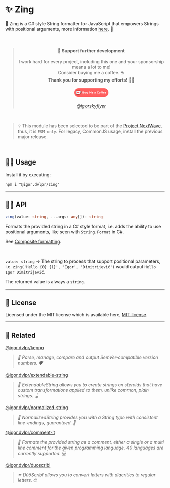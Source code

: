 # ✨ Zing

🐌 Zing is a C# style String formatter for JavaScript that empowers Strings with positional arguments, more information [here](https://docs.microsoft.com/en-us/dotnet/standard/base-types/composite-formatting). 🚀

<br>

<blockquote align="center">
	<h4>💖 Support further development</h4>
	<span>I work hard for every project, including this one and your sponsorship means a lot to me!
	<br>
	Consider buying me a coffee. ☕
	<br>
	<strong>Thank you for supporting my efforts! 🙏😊</strong></span>
	<br>
	<br>
	<a href="https://ko-fi.com/igorskyflyer" target="_blank"><img src="https://raw.githubusercontent.com/igorskyflyer/igorskyflyer/main/assets/ko-fi.png" alt="Donate to igorskyflyer" width="108"></a>
	<br>
	<br>
	<a href="https://github.com/igorskyflyer"><em>@igorskyflyer</em></a>
</blockquote>

<br>

> 💡 This module has been selected to be part of the [Project NextWave](https://github.com/igorskyflyer/project-nextwave), thus, it is `ESM-only`. For legacy, CommonJS usage, install the previous major release.

<br>

## 🕵🏼 Usage

Install it by executing:

```shell
npm i "@igor.dvlpr/zing"
```

---

## 🤹🏼 API

```ts
zing(value: string, ...args: any[]): string
```

Formats the provided string in a C# style format, i.e. adds the ability to use positional arguments, like seen with `String.Format` in C#.

See [Composite formatting](https://docs.microsoft.com/en-us/dotnet/standard/base-types/composite-formatting).

<br>

`value: string` => The string to process that support positional parameters, i.e. `zing('Hello {0} {1}', 'Igor', 'Dimitrijević')` would output `Hello Igor Dimitrijević`.

The returned value is always a `string`.

---

## 🪪 License

Licensed under the MIT license which is available here, [MIT license](https://github.com/igorskyflyer/npm-zing/blob/main/LICENSE).

---

## 🧬 Related

[@igor.dvlpr/keppo](https://www.npmjs.com/package/@igor.dvlpr/keppo)

> _🎡 Parse, manage, compare and output SemVer-compatible version numbers. 🛡_

[@igor.dvlpr/extendable-string](https://www.npmjs.com/package/@igor.dvlpr/extendable-string)

> _🦀 ExtendableString allows you to create strings on steroids that have custom transformations applied to them, unlike common, plain strings. 🪀_

[@igor.dvlpr/normalized-string](https://www.npmjs.com/package/@igor.dvlpr/normalized-string)

> _💊 NormalizedString provides you with a String type with consistent line-endings, guaranteed. 📮_

[@igor.dvlpr/comment-it](https://www.npmjs.com/package/@igor.dvlpr/comment-it)

> _📜 Formats the provided string as a comment, either a single or a multi line comment for the given programming language. 40 languages are currently supported. 💻_

[@igor.dvlpr/duoscribi](https://www.npmjs.com/package/@igor.dvlpr/duoscribi)

> _✒ DúöScríbî allows you to convert letters with diacritics to regular letters. 🤓_
